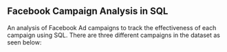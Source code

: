## Facebook Campaign Analysis in SQL
An analysis of Facebook Ad campaigns to track the effectiveness of each campaign using SQL. There are three different campaigns in the dataset as seen below:
